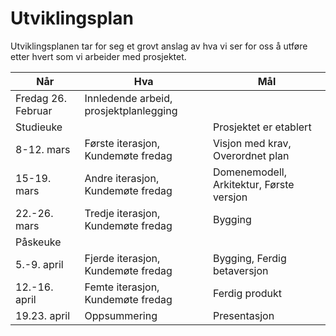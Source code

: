 # Utviklingsplan

Utviklingsplanen tar for seg et grovt anslag av hva vi ser for oss å utføre etter hvert som vi arbeider med prosjektet.  

| Når | Hva | Mål |  
| --- | --- | --- |
|Fredag 26. Februar| Innledende arbeid, prosjektplanlegging | |
|Studieuke| |Prosjektet er etablert|
|8-12. mars|Første iterasjon, Kundemøte fredag|Visjon med krav, Overordnet plan|
|15-19. mars|Andre iterasjon, Kundemøte fredag|Domenemodell, Arkitektur, Første versjon|
|22.-26. mars|Tredje iterasjon, Kundemøte fredag|Bygging|
|Påskeuke| | |
|5.-9. april|Fjerde iterasjon, Kundemøte fredag|Bygging, Ferdig betaversjon|
|12.-16. april|Femte iterasjon, Kundemøte fredag|Ferdig produkt|
|19.23. april|Oppsummering|Presentasjon|